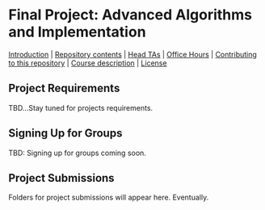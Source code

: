 Final Project: Advanced Algorithms and Implementation
===============================

[Introduction](#introduction) | [Repository contents](#contents) | [Head TAs](#headtas) | [Office Hours](#officehours) | [Contributing to this repository](#contributing) | [Course description](#description) | [License](#license)

<a name="introduction"></a>Project Requirements
---------------------------------------

TBD...Stay tuned for projects requirements.


<a name="contents"></a>Signing Up for Groups
------------------------------------------

TBD: Signing up for groups coming soon.

<a name="headtas"></a>Project Submissions
------------------------------------------

Folders for project submissions will appear here. Eventually.